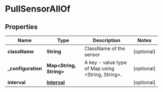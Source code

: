 

# PullSensorAllOf

## Properties

Name | Type | Description | Notes
------------ | ------------- | ------------- | -------------
**className** | **String** | ClassName of the sensor |  [optional]
**_configuration** | **Map&lt;String, String&gt;** | A key - value type of Map using &lt;String, String&gt;.  |  [optional]
**interval** | [**Interval**](Interval.md) |  |  [optional]



